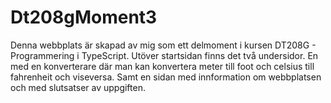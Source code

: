# Dt208gMoment3

Denna webbplats är skapad av mig som ett delmoment i kursen DT208G - Programmering i TypeScript. Utöver startsidan finns det två undersidor. En med en konverterare där man kan konvertera meter till foot och celsius till fahrenheit och viseversa. Samt en sidan med innformation om webbplatsen och med slutsatser av uppgiften.
